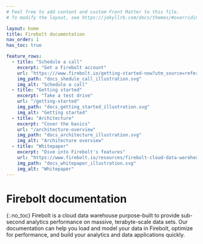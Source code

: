 ```yaml
---
# Feel free to add content and custom Front Matter to this file.
# To modify the layout, see https://jekyllrb.com/docs/themes/#overriding-theme-defaults

layout: home
title: Firebolt documentation
nav_order: 1
has_toc: true

feature_rows:
  - title: "Schedule a call"
    excerpt: "Get a Firebolt account"
    url: "https:///www.firebolt.io/getting-started-now?utm_source=referral&utm_medium=docs&utm-campaign=docs-demo"
    img_path: "docs_shedule_call_illustration.svg" 
    img_alt: "Schedule a call"
  - title: "Getting started"
    excerpt: "Take a test drive"
    url: "/getting-started"
    img_path: "docs_getting_started_illustration.svg" 
    img_alt: "Getting started"
  - title: "Architecture"
    excerpt: "Cover the basics"
    url: "/architecture-overview"
    img_path: "docs_architecture_illustration.svg"
    img_alt: "Architecture overview"
  - title: "Whitepaper"
    excerpt: "Dive into Firebolt's features"
    url: "https://www.firebolt.io/resources/firebolt-cloud-data-warehouse-whitepaper"
    img_path: "docs_whitepaper_illustration.svg"
    img_alt: "Whitepaper"
---
```

# Firebolt documentation
{:.no_toc}
Firebolt is a cloud data warehouse purpose-built to provide sub-second analytics performance on massive, terabyte-scale data sets. Our documentation can help you load and model your data in Firebolt, optimize for performance, and build your analytics and data applications quickly.
